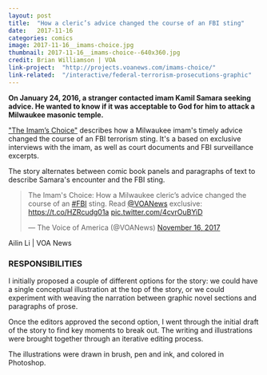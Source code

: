 ```yaml
---
layout: post
title:  "How a cleric’s advice changed the course of an FBI sting"
date:   2017-11-16
categories: comics
image: 2017-11-16__imams-choice.jpg
thumbnail: 2017-11-16__imams-choice--640x360.jpg
credit: Brian Williamson | VOA
link-project:  "http://projects.voanews.com/imams-choice/"
link-related:  "/interactive/federal-terrorism-prosecutions-graphic"
---
```


**On January 24, 2016, a stranger contacted imam Kamil Samara seeking advice. He wanted to know if it was acceptable to God for him to attack a Milwaukee masonic temple.**

["The Imam’s Choice"](https://projects.voanews.com/imams-choice/) describes how a Milwaukee imam's timely advice changed the course of an FBI terrorism sting. It's a based on exclusive interviews with the imam, as well as court documents and FBI surveillance excerpts. 

The story alternates between comic book panels and paragraphs of text to describe Samara's encounter and the FBI sting.

<style type="text/css">div#twitter-widget-0 {margin: 10px auto 0 auto!important;max-width: 660px !important;}</style>
<blockquote class="twitter-video" data-lang="en"><p lang="en" dir="ltr">The Imam&#39;s Choice: How a Milwaukee cleric’s advice changed the course of an <a href="https://twitter.com/hashtag/FBI?src=hash&amp;ref_src=twsrc%5Etfw">#FBI</a> sting. Read <a href="https://twitter.com/VOANews?ref_src=twsrc%5Etfw">@VOANews</a> exclusive: <a href="https://t.co/HZRcudg01a">https://t.co/HZRcudg01a</a> <a href="https://t.co/4cvrOuBYiD">pic.twitter.com/4cvrOuBYiD</a></p>&mdash; The Voice of America (@VOANews) <a href="https://twitter.com/VOANews/status/931190617203462144?ref_src=twsrc%5Etfw">November 16, 2017</a></blockquote>
<script async src="https://platform.twitter.com/widgets.js" charset="utf-8"></script>
<p class="vj__credit">Ailin Li | VOA News</p>

### RESPONSIBILITIES

I initially proposed a couple of different options for the story: we could have a single conceptual illustration at the top of the story, or we could experiment with weaving the narration between graphic novel sections and paragraphs of prose. 

Once the editors approved the second option, I went through the initial draft of the story to find key moments to break out. The writing and illustrations were brought together through an iterative editing process.

The illustrations were drawn in brush, pen and ink, and colored in Photoshop.